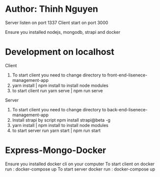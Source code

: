 # Author: Thinh Nguyen

Server listen on port 1337
Client start on port 3000

Ensure you installed nodejs, mongodb, strapi and docker

# Development on localhost

Client

1. To start client you need to change directory to front-end-lisenece-management-app
2. yarn install | npm install to install node modules
3. to start client run yarn serve | npm run serve

Server

1. To start client you need to change directory to back-end-lisenece-management-app
2. Install strapi by script npm install strapi@beta -g
3. yarn install | npm install to install node modules
4. to start server run yarn start | npm run start

# Express-Mongo-Docker

Ensure you installed docker cli on your computer
To start client on docker run : docker-compose up
To start server docker run : docker-compose up
